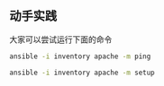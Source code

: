 ##  动手实践

大家可以尝试运行下面的命令

```bash
ansible -i inventory apache -m ping 
```

```bash
ansible -i inventory apache -m setup
```
